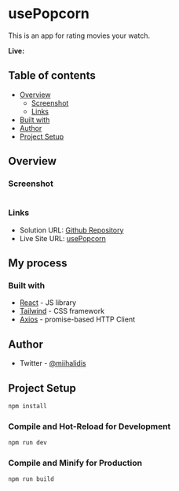 # usePopcorn

This is an app for rating movies your watch.

**Live:**

## Table of contents

- [Overview](#overview)
  - [Screenshot](#screenshot)
  - [Links](#links)
- [Built with](#built-with)
- [Author](#author)
- [Project Setup](#Project-Setup)

## Overview

### Screenshot

![]()

### Links

- Solution URL: [Github Repository](https://github.com/mihalidis/usePopcorn)
- Live Site URL: [usePopcorn](https://use-popcorn-red.vercel.app/)

## My process

### Built with

- [React](https://react.dev/) - JS library
- [Tailwind](https://tailwindcss.com/) - CSS framework
- [Axios](https://axios-http.com/docs/intro) -  promise-based HTTP Client

## Author

- Twitter - [@miihalidis](https://twitter.com/Miihalidis)


## Project Setup

```sh
npm install
```

### Compile and Hot-Reload for Development

```sh
npm run dev
```

### Compile and Minify for Production

```sh
npm run build
```


